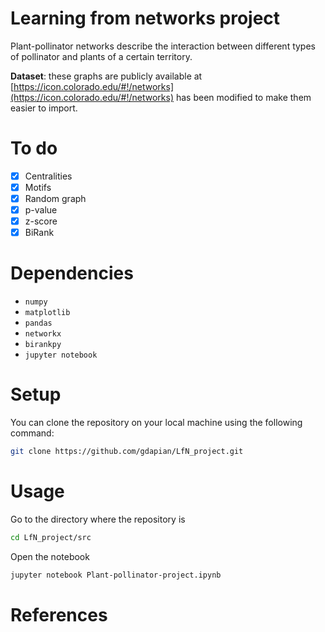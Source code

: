 # Learning from networks project
Plant-pollinator networks describe the interaction between different types of pollinator and plants of a certain territory. 

**Dataset**: these graphs are publicly available at [https://icon.colorado.edu/#!/networks](https://icon.colorado.edu/#!/networks) has been modified to make them easier to import.

# To do

- [x] Centralities
- [x] Motifs
- [x] Random graph
- [x] p-value
- [x] z-score
- [x] BiRank

# Dependencies
- `numpy`
- `matplotlib`
- `pandas`
- `networkx`
- `birankpy`
- `jupyter notebook`
# Setup
You can clone the repository on your local machine using the following command:
```bash 
git clone https://github.com/gdapian/LfN_project.git
```
# Usage
Go to the directory where the repository is
```bash
cd LfN_project/src
```
Open the notebook
```bash
jupyter notebook Plant-pollinator-project.ipynb
```
# References